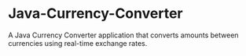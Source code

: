 # Java-Currency-Converter
A Java Currency Converter application that converts amounts between currencies using real-time exchange rates.

